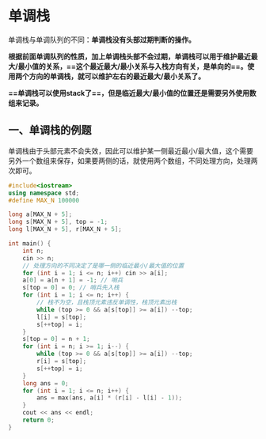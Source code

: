 # 单调栈

单调栈与单调队列的不同：**单调栈没有头部过期判断的操作。**

**根据前面单调队列的性质，加上单调栈头部不会过期，单调栈可以用于维护最近最大/最小值的关系，==这个最近最大/最小关系与入栈方向有关，是单向的==。使用两个方向的单调栈，就可以维护左右的最近最大/最小关系了。**



**==单调栈可以使用stack了==，但是临近最大/最小值的位置还是需要另外使用数组来记录。**



## 一、单调栈的例题

单调栈由于头部元素不会失效，因此可以维护某一侧最近最小/最大值，这个需要另外一个数组来保存，如果要两侧的话，就使用两个数组，不同处理方向，处理两次即可。

```c++
#include<iostream>
using namespace std;
#define MAX_N 100000

long a[MAX_N + 5];
long s[MAX_N + 5], top = -1;
long l[MAX_N + 5], r[MAX_N + 5];

int main() {
    int n; 
    cin >> n;
    // 处理方向的不同决定了是哪一侧的临近最小/最大值的位置
    for (int i = 1; i <= n; i++) cin >> a[i];
    a[0] = a[n + 1] = -1; // 哨兵
    s[top = 0] = 0; // 哨兵先入栈
    for (int i = 1; i <= n; i++) {
        // 栈不为空，且栈顶元素违反单调性，栈顶元素出栈
        while (top >= 0 && a[s[top]] >= a[i]) --top;
        l[i] = s[top];
        s[++top] = i;
    }
    s[top = 0] = n + 1;
    for (int i = n; i >= 1; i--) {
        while (top >= 0 && a[s[top]] >= a[i]) --top;
        r[i] = s[top];
        s[++top] = i;
    }
    long ans = 0;
    for (int i = 1; i <= n; i++) {
        ans = max(ans, a[i] * (r[i] - l[i] - 1));
    }
    cout << ans << endl;
    return 0;
}
```


